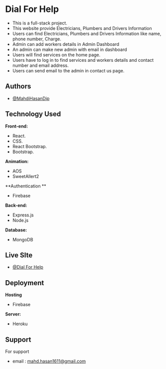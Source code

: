 
# Dial For Help


- This is a full-stack project.
- This website provide Electricians, Plumbers and Drivers Information 
- Users can find Electricians, Plumbers and Drivers Information like name, phone number, Charge.
- Admin can add workers details in Admin Dashboard
- An admin can make new admin with email in dashboard
- Users will find services on the home page. 
- Users have to log in to find services and workers details and contact number and email address.
- Users can send email to the admin in contact us page.


## Authors

- [@MahdiHasanDip](https://www.github.com/MahdiHasanDip)


  
## Technology Used

**Front-end:** 
- React.
- CSS.
- React Bootstrap.
- Bootstrap.

**Animation:** 
- AOS
- SweetAllert2

**Authentication ** 
- Firebase

**Back-end:** 

- Express.js
- Node.js

**Database:** 
- MongoDB






  
## Live SIte

- [@Dial For Help](https://dial-for-help-2e0f9.web.app/)

  
## Deployment

**Hosting**
- Firebase

**Server:**
- Heroku 

  
## Support

For support 
- email : mahd.hasan1611@gmail.com

  

